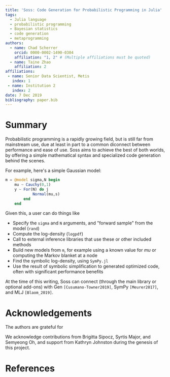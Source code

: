 ```yaml
---
title: 'Soss: Code Generation for Probabilistic Programming in Julia'
tags:
  - Julia language
  - probabilistic programming
  - Bayesian statistics
  - code generation
  - metaprogramming
authors:
  - name: Chad Scherrer
    orcid: 0000-0002-1490-0304
    affiliation: "1, 2" # (Multiple affiliations must be quoted)
  - name: Taine Zhao
    affiliation: 2
affiliations:
 - name: Senior Data Scientist, Metis
   index: 1
 - name: Institution 2
   index: 2
date: 7 Dec 2019
bibliography: paper.bib
---
```


# Summary

Probabilistic programming is a rapidly growing field, but is still far from mainstream use, due at least in part to a common diconnect between performance and ease of use. Soss aims to achieve the best of both worlds, by offering a simple mathematical syntax and specialized code generation behind the scenes.

For example, here's a simple Gaussian model:

```julia
m = @model sigma,N begin
    mu ~ Cauchy(0,1)
    y ~ For(N) do j
            Normal(mu,s)
        end
    end
```

Given this, a user can do things like

- Specify the `sigma` and `N` arguments, and "forward sample" from the model (`rand`)
- Compute the log-density (`logpdf`)
- Call to external inference libraries that use these or other included methods
- Build new models from `m`, for example using a known value for $mu$ or computing the Markov blanket at a node
- Find the symbolic log-density, using `SymPy.jl`
- Use the result of symbolic simplification to generated optimized code, often with significant performance benefits

At the time of this writing, Soss can connect (through the main library or optional add-ons) with Gen `[Cusumano-Towner2019]`,  SymPy `[Meurer2017]`, and MLJ `[Blaom_2019]`.

<!-- 
Citations to entries in paper.bib should be in
[rMarkdown](http://rmarkdown.rstudio.com/authoring_bibliographies_and_citations.html)
format.

For a quick reference, the following citation commands can be used:
- `@author:2001`  ->  "Author et al. (2001)"
- `[@author:2001]` -> "(Author et al., 2001)"
- `[@author1:2001; @author2:2001]` -> "(Author1 et al., 2001; Author2 et al., 2002)" -->

# Acknowledgements

The authors are grateful for 

We acknowledge contributions from Brigitta Sipocz, Syrtis Major, and Semyeong
Oh, and support from Kathryn Johnston during the genesis of this project.

# References